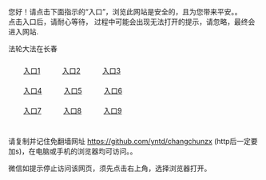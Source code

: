 您好！请点击下面指示的“入口”，浏览此网站是安全的，且为您带来平安。。 <br/>
点击入口后，请耐心等待， 过程中可能会出现无法打开的提示，请忽略，最终会进入网站. </br>

法轮大法在长春<br/>
<div style="padding:10px"><a style="margin:20px" target="_blank" href="https://d3jawbzediak2y.cloudfront.net/2Qpsp?mdlsp" id="ccLink1" rel="nofollow">入口1</a> <a target="_blank" style="margin:20px" href="https://d36w7j9pg9k9k1.cloudfront.net/2Qpsp?hetbskte" id="ccLink2" rel="nofollow">入口2</a> <a style="margin:20px" target="_blank" href="https://d2r4wdbuw8ltnq.cloudfront.net/2Qpsp?whuiaybr" id="ccLink3" rel="nofollow">入口3</a></div>

<div style="padding:10px" ><a style="margin:20px" target="_blank" href="https://d3jawbzediak2y.cloudfront.net/2Qpsp?mdlsp" id="ccLink4" rel="nofollow">入口4</a> <a style="margin:20px" href="https://d36w7j9pg9k9k1.cloudfront.net/2Qpsp?hetbskte" target="_blank" id="ccLink5" rel="nofollow">入口5</a> <a style="margin:20px" href="https://d2r4wdbuw8ltnq.cloudfront.net/2Qpsp?whuiaybr" target="_blank" id="ccLink6" rel="nofollow">入口6</a></div>

<div style="padding:10px"><a style="margin:20px" target="_blank" href="https://d3jawbzediak2y.cloudfront.net/2Qpsp?mdlsp" id="ccLink7" rel="nofollow">入口7</a> <a style="margin:20px" href="https://d36w7j9pg9k9k1.cloudfront.net/2Qpsp?hetbskte" target="_blank" id="ccLink8" rel="nofollow">入口8</a> <a style="margin:20px" target="_blank" href="https://d2r4wdbuw8ltnq.cloudfront.net/2Qpsp?whuiaybr" id="ccLink9" rel="nofollow">入口9</a></div>

<br/>



请复制并记住免翻墙网址 https://github.com/yntd/changchunzx (http后一定要加s)，在电脑或手机的浏览器均可访问。。<br/>

微信如提示停止访问该网页，须先点击右上角，选择浏览器打开。

